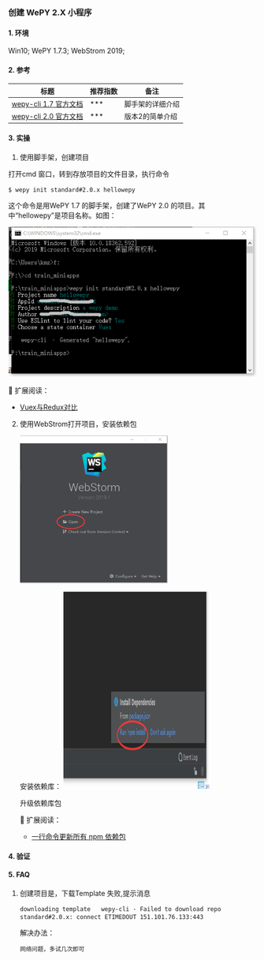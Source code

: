 ### 创建 WePY 2.X 小程序

#### 1. 环境

Win10; WePY 1.7.3; WebStrom 2019;

#### 2. 参考

标题 | 推荐指数 | 备注   
---- | --------|-----
[wepy-cli 1.7 官方文档](https://wepyjs.github.io/wepy-docs/1.x/#/./doc.cli) | *** | 脚手架的详细介绍 
[wepy-cli 2.0 官方文档](https://wepyjs.github.io/wepy-docs/2.x/#/base/getstart) | *** | 版本2的简单介绍 


#### 3. 实操

1. 使用脚手架，创建项目

打开cmd 窗口，转到存放项目的文件目录，执行命令 
   ```
   $ wepy init standard#2.0.x hellowepy
   ```
   这个命令是用WePY 1.7 的脚手架，创建了WePY 2.0 的项目。其中“hellowepy”是项目名称。如图：
   
   <img src="https://github.com/km-zhang9/wechat-miniapp-wepy-best-practices/blob/master/guide/images/130/wepy-init-standard-2.png" /> 
   
   
   :bell: 扩展阅读：
   
   - [Vuex与Redux对比](https://blog.csdn.net/hyupeng1006/article/details/80755667)
   
2. 使用WebStrom打开项目，安装依赖包

    <img src="https://github.com/km-zhang9/wechat-miniapp-wepy-best-practices/blob/master/guide/images/130/webstorm-open-project.png" width="300" height="300" />
    
    安装依赖库：
    <img src="https://github.com/km-zhang9/wechat-miniapp-wepy-best-practices/blob/master/guide/images/130/webstrom-npm-install.png" width="300" height="400"/>
    
    升级依赖库包
    
    
    :bell: 扩展阅读：
    - [一行命令更新所有 npm 依赖包](https://www.cnblogs.com/stevexu/p/10744765.html)


#### 4. 验证


#### 5. FAQ
1. 创建项目是，下载Template 失败,提示消息
   ```
   downloading template   wepy-cli · Failed to download repo standard#2.0.x: connect ETIMEDOUT 151.101.76.133:443
   ```
   
   解决办法：
   ```
   网络问题，多试几次即可
   ```
   

